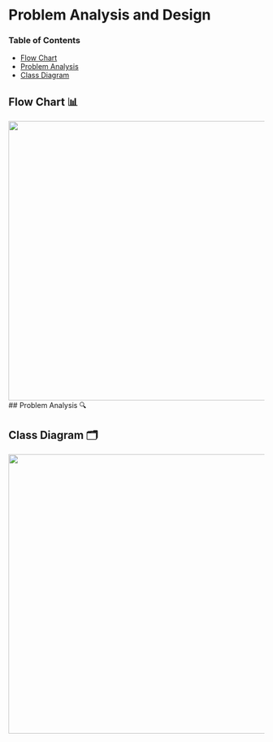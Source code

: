 # Problem Analysis and Design

### Table of Contents

- [Flow Chart](image/PT2_flowchart.jpg)
- [Problem Analysis]()
- [Class Diagram](image/CLASSDIAGRAM.jpg)

## Flow Chart 📊
<image src = "image/PT2_flowchart.jpg" width="700" height="550">
## Problem Analysis 🔍

## Class Diagram 🗂️
<image src = "image/CLASSDIAGRAM.jpg" width="800" height="550">
